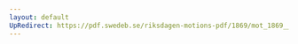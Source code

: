 ```yaml
---
layout: default
UpRedirect: https://pdf.swedeb.se/riksdagen-motions-pdf/1869/mot_1869__ak__00133.pdf
---
```

